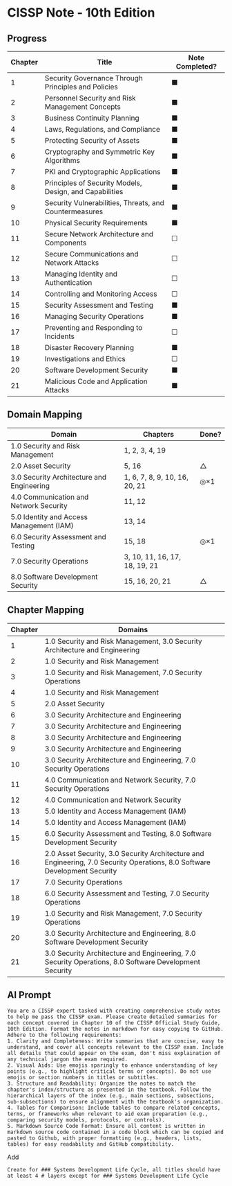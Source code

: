 # CISSP Note - 10th Edition

## Progress
| Chapter | Title                                                             | Note Completed? |
|---------|-------------------------------------------------------------------|-----------------|
| 1       | Security Governance Through Principles and Policies              | ■               |
| 2       | Personnel Security and Risk Management Concepts                  | ■               |
| 3       | Business Continuity Planning                                     | ■               |
| 4       | Laws, Regulations, and Compliance                                | ■               |
| 5       | Protecting Security of Assets                                     | ■               |
| 6       | Cryptography and Symmetric Key Algorithms                        | ■               |
| 7       | PKI and Cryptographic Applications                               | ■               |
| 8       | Principles of Security Models, Design, and Capabilities          | ■               |
| 9       | Security Vulnerabilities, Threats, and Countermeasures           | ■               |
| 10      | Physical Security Requirements                                   | ■               |
| 11      | Secure Network Architecture and Components                       | ☐               |
| 12      | Secure Communications and Network Attacks                        | ☐               |
| 13      | Managing Identity and Authentication                             | ☐               |
| 14      | Controlling and Monitoring Access                                | ☐               |
| 15      | Security Assessment and Testing                                  | ■               |
| 16      | Managing Security Operations                                     | ■               |
| 17      | Preventing and Responding to Incidents                           | ☐               |
| 18      | Disaster Recovery Planning                                       | ■               |
| 19      | Investigations and Ethics                                        | ☐               |
| 20      | Software Development Security                                    | ■               |
| 21      | Malicious Code and Application Attacks                           | ■               |

## Domain Mapping
| Domain                                      | Chapters                   | Done? |
|---------------------------------------------|----------------------------|-------|
| 1.0 Security and Risk Management            | 1, 2, 3, 4, 19             |  |
| 2.0 Asset Security                          | 5, 16                      | △ |
| 3.0 Security Architecture and Engineering   | 1, 6, 7, 8, 9, 10, 16, 20, 21 | ◎×1 |
| 4.0 Communication and Network Security      | 11, 12                     |  |
| 5.0 Identity and Access Management (IAM)    | 13, 14                     |  |
| 6.0 Security Assessment and Testing         | 15, 18                     | ◎×1 |
| 7.0 Security Operations                     | 3, 10, 11, 16, 17, 18, 19, 21 |  |
| 8.0 Software Development Security           | 15, 16, 20, 21             | △ |

## Chapter Mapping
| Chapter | Domains |
|---------|---------|
| 1 | 1.0 Security and Risk Management, 3.0 Security Architecture and Engineering |
| 2 | 1.0 Security and Risk Management |
| 3 | 1.0 Security and Risk Management, 7.0 Security Operations |
| 4 | 1.0 Security and Risk Management |
| 5 | 2.0 Asset Security |
| 6 | 3.0 Security Architecture and Engineering |
| 7 | 3.0 Security Architecture and Engineering |
| 8 | 3.0 Security Architecture and Engineering |
| 9 | 3.0 Security Architecture and Engineering |
| 10 | 3.0 Security Architecture and Engineering, 7.0 Security Operations |
| 11 | 4.0 Communication and Network Security, 7.0 Security Operations |
| 12 | 4.0 Communication and Network Security |
| 13 | 5.0 Identity and Access Management (IAM) |
| 14 | 5.0 Identity and Access Management (IAM) |
| 15 | 6.0 Security Assessment and Testing, 8.0 Software Development Security |
| 16 | 2.0 Asset Security, 3.0 Security Architecture and Engineering, 7.0 Security Operations, 8.0 Software Development Security |
| 17 | 7.0 Security Operations |
| 18 | 6.0 Security Assessment and Testing, 7.0 Security Operations |
| 19 | 1.0 Security and Risk Management, 7.0 Security Operations |
| 20 | 3.0 Security Architecture and Engineering, 8.0 Software Development Security |
| 21 | 3.0 Security Architecture and Engineering, 7.0 Security Operations, 8.0 Software Development Security |

## AI Prompt
```
You are a CISSP expert tasked with creating comprehensive study notes to help me pass the CISSP exam. Please create detailed summaries for each concept covered in Chapter 10 of the CISSP Official Study Guide, 10th Edition. Format the notes in markdown for easy copying to GitHub. Adhere to the following requirements:
1. Clarity and Completeness: Write summaries that are concise, easy to understand, and cover all concepts relevant to the CISSP exam. Include all details that could appear on the exam, don't miss explaination of any technical jargon the exam required.
2. Visual Aids: Use emojis sparingly to enhance understanding of key points (e.g., to highlight critical terms or concepts). Do not use emojis or section numbers in titles or subtitles.
3. Structure and Readability: Organize the notes to match the chapter's index/structure as presented in the textbook. Follow the hierarchical layers of the index (e.g., main sections, subsections, sub-subsections) to ensure alignment with the textbook's organization.
4. Tables for Comparison: Include tables to compare related concepts, terms, or frameworks when relevant to aid exam preparation (e.g., comparing security models, protocols, or controls).
5. Markdown Source Code Format: Ensure all content is written in markdown source code contained in a code block which can be copied and pasted to Github, with proper formatting (e.g., headers, lists, tables) for easy readability and GitHub compatibility.
```

Add
```
Create for ### Systems Development Life Cycle, all titles should have at least 4 # layers except for ### Systems Development Life Cycle
```
